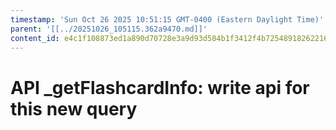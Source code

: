 ```yaml
---
timestamp: 'Sun Oct 26 2025 10:51:15 GMT-0400 (Eastern Daylight Time)'
parent: '[[../20251026_105115.362a9470.md]]'
content_id: e4c1f108873ed1a890d70728e3a9d93d584b1f3412f4b725489182622169326b
---
```


# API \_getFlashcardInfo: write api for this new query
